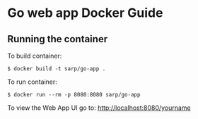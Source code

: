 Go web app Docker Guide
=========================

Running the container
---------------------
To build container:

    $ docker build -t sarp/go-app .

To run container:

    $ docker run --rm -p 8080:8080 sarp/go-app


To view the Web App UI go to: [http://localhost:8080/yourname](http://localhost:8080/yourname)
